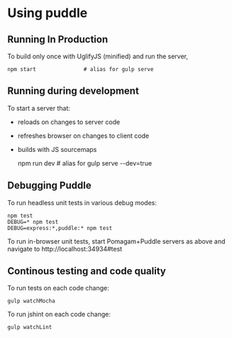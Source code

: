 # Using puddle

## Running In Production

To build only once with UglifyJS (minified) and run the server,

    npm start               # alias for gulp serve

## Running during development

To start a server that:    

  - reloads on changes to server code
  - refreshes browser on changes to client code
  - builds with JS sourcemaps
    

    npm run dev             # alias for gulp serve --dev=true

## Debugging Puddle

To run headless unit tests in various debug modes:

    npm test
    DEBUG=* npm test
    DEBUG=express:*,puddle:* npm test

To run in-browser unit tests, start Pomagam+Puddle servers as above and
navigate to http://localhost:34934#test

## Continous testing and code quality

To run tests on each code change:

    gulp watchMocha
    
To run jshint on each code change:
    
    gulp watchLint
